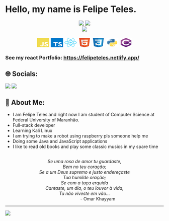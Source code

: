 # Hello, my name is Felipe Teles.

<!--
**felipersteles/felipersteles** is a ✨ _special_ ✨ repository because its `README.md` (this file) appears on your GitHub profile.

Here are some ideas to get you started:
-->

<div align="center">
  <img height="150em" src="https://github-readme-stats.vercel.app/api?username=felipersteles&show_icons=true&theme=dark&include_all_commits=true&count_private=true" />
  <img height="150em" src="https://github-readme-streak-stats.herokuapp.com/?user=felipersteles&theme=dark&hide_border=false" /><br/>
  <img height="240em" src="https://github-readme-stats.vercel.app/api/top-langs/?username=felipersteles&layout=compact&langs_count=7&theme=dark" />
</div>

 <div style="display: inline_block" align="center"><br>
  <img align="center" alt="Teles-Js" height="30" width="40" src="https://raw.githubusercontent.com/devicons/devicon/master/icons/javascript/javascript-plain.svg">
  <img align="center" alt="Teles-Ts" height="30" width="40" src="https://raw.githubusercontent.com/devicons/devicon/master/icons/typescript/typescript-plain.svg">
  <img align="center" alt="Teles-React" height="30" width="40" src="https://raw.githubusercontent.com/devicons/devicon/master/icons/react/react-original.svg">
  <img align="center" alt="Teles-HTML" height="30" width="40" src="https://raw.githubusercontent.com/devicons/devicon/master/icons/html5/html5-original.svg">
  <img align="center" alt="Teles-CSS" height="30" width="40" src="https://raw.githubusercontent.com/devicons/devicon/master/icons/css3/css3-original.svg">
  <img align="center" alt="Teles-Python" height="30" width="40" src="https://raw.githubusercontent.com/devicons/devicon/master/icons/python/python-original.svg">
  <img align="center" alt="Teles-Csharp" height="30" width="40" src="https://raw.githubusercontent.com/devicons/devicon/master/icons/csharp/csharp-original.svg">
</div>
  
### See my react Portfolio: https://felipeteles.netlify.app/</h1>

## 🌐 Socials:
  <a href="https://www.linkedin.com/in/felipsteles/" target="_blank"><img src="https://img.shields.io/badge/-LinkedIn-%230077B5?style=for-the-badge&logo=linkedin&logoColor=white" target="_blank"></a> 
  <a href="https://twitter.com/felipsteles" target="_blank"><img src="https://img.shields.io/badge/Twitter-1DA1F2?style=for-the-badge&logo=twitter&logoColor=white"></a> 
  

## 💫 About Me:


* I am Felipe Teles and right now I am student of Computer Science at Federal University of Maranhão.
* Full-stack developer
* Learning Kali Linux
* I am trying to make a robot using raspberry pls someone help me
* Doing some Java and JavaScript applications
* I like to read old books and play some classic musics in my spare time



##

<div align="center">
  <i>
 Se uma rosa de amor tu guardaste,<br/>
 Bem no teu coração;<br/>
 Se a um Deus supremo e justo endereçaste<br/>
 Tua humilde oração;<br/>
 Se com a taça erquida<br/>
 Cantaste, um dia, o teu louvor à vida,<br/>
 Tu não viveste em vão...
  </i>
</div>
<div align="end">
- Omar Khayyam&emsp;&emsp;&emsp;&emsp;&emsp;&emsp;&emsp;&emsp;&emsp;&emsp;&emsp;
 </div>

---
[![](https://visitcount.itsvg.in/api?id=felipersteles&icon=0&color=1)](https://visitcount.itsvg.in)
